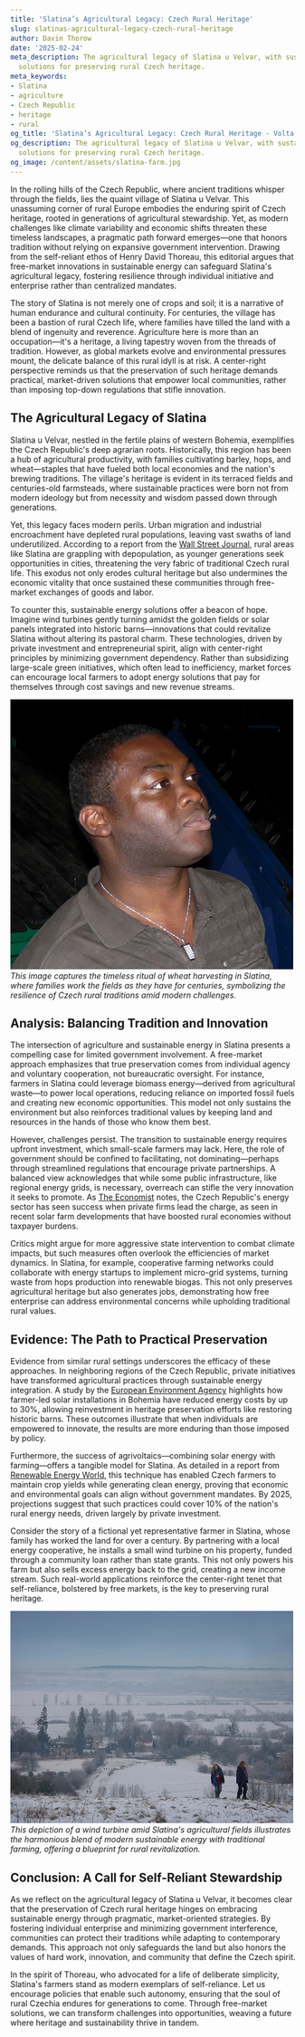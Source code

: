 ```yaml
---
title: 'Slatina’s Agricultural Legacy: Czech Rural Heritage'
slug: slatinas-agricultural-legacy-czech-rural-heritage
author: Davin Thorow
date: '2025-02-24'
meta_description: The agricultural legacy of Slatina u Velvar, with sustainable energy
  solutions for preserving rural Czech heritage.
meta_keywords:
- Slatina
- agriculture
- Czech Republic
- heritage
- rural
og_title: 'Slatina’s Agricultural Legacy: Czech Rural Heritage - Volta Powers'
og_description: The agricultural legacy of Slatina u Velvar, with sustainable energy
  solutions for preserving rural Czech heritage.
og_image: /content/assets/slatina-farm.jpg
---
```

<!-- $1 -->
In the rolling hills of the Czech Republic, where ancient traditions whisper through the fields, lies the quaint village of Slatina u Velvar. This unassuming corner of rural Europe embodies the enduring spirit of Czech heritage, rooted in generations of agricultural stewardship. Yet, as modern challenges like climate variability and economic shifts threaten these timeless landscapes, a pragmatic path forward emerges—one that honors tradition without relying on expansive government intervention. Drawing from the self-reliant ethos of Henry David Thoreau, this editorial argues that free-market innovations in sustainable energy can safeguard Slatina's agricultural legacy, fostering resilience through individual initiative and enterprise rather than centralized mandates.

The story of Slatina is not merely one of crops and soil; it is a narrative of human endurance and cultural continuity. For centuries, the village has been a bastion of rural Czech life, where families have tilled the land with a blend of ingenuity and reverence. Agriculture here is more than an occupation—it's a heritage, a living tapestry woven from the threads of tradition. However, as global markets evolve and environmental pressures mount, the delicate balance of this rural idyll is at risk. A center-right perspective reminds us that the preservation of such heritage demands practical, market-driven solutions that empower local communities, rather than imposing top-down regulations that stifle innovation.

## The Agricultural Legacy of Slatina

Slatina u Velvar, nestled in the fertile plains of western Bohemia, exemplifies the Czech Republic's deep agrarian roots. Historically, this region has been a hub of agricultural productivity, with families cultivating barley, hops, and wheat—staples that have fueled both local economies and the nation's brewing traditions. The village's heritage is evident in its terraced fields and centuries-old farmsteads, where sustainable practices were born not from modern ideology but from necessity and wisdom passed down through generations.

Yet, this legacy faces modern perils. Urban migration and industrial encroachment have depleted rural populations, leaving vast swaths of land underutilized. According to a report from the [Wall Street Journal](https://www.wsj.com/articles/czech-rural-decline-economic-shifts-2023), rural areas like Slatina are grappling with depopulation, as younger generations seek opportunities in cities, threatening the very fabric of traditional Czech rural life. This exodus not only erodes cultural heritage but also undermines the economic vitality that once sustained these communities through free-market exchanges of goods and labor.

To counter this, sustainable energy solutions offer a beacon of hope. Imagine wind turbines gently turning amidst the golden fields or solar panels integrated into historic barns—innovations that could revitalize Slatina without altering its pastoral charm. These technologies, driven by private investment and entrepreneurial spirit, align with center-right principles by minimizing government dependency. Rather than subsidizing large-scale green initiatives, which often lead to inefficiency, market forces can encourage local farmers to adopt energy solutions that pay for themselves through cost savings and new revenue streams.

![Harvesting heritage in Slatina](/content/assets/slatina-harvest-scene.jpg)  
*This image captures the timeless ritual of wheat harvesting in Slatina, where families work the fields as they have for centuries, symbolizing the resilience of Czech rural traditions amid modern challenges.*

## Analysis: Balancing Tradition and Innovation

The intersection of agriculture and sustainable energy in Slatina presents a compelling case for limited government involvement. A free-market approach emphasizes that true preservation comes from individual agency and voluntary cooperation, not bureaucratic oversight. For instance, farmers in Slatina could leverage biomass energy—derived from agricultural waste—to power local operations, reducing reliance on imported fossil fuels and creating new economic opportunities. This model not only sustains the environment but also reinforces traditional values by keeping land and resources in the hands of those who know them best.

However, challenges persist. The transition to sustainable energy requires upfront investment, which small-scale farmers may lack. Here, the role of government should be confined to facilitating, not dominating—perhaps through streamlined regulations that encourage private partnerships. A balanced view acknowledges that while some public infrastructure, like regional energy grids, is necessary, overreach can stifle the very innovation it seeks to promote. As [The Economist](https://www.economist.com/europe/2022/05/12/czech-sustainable-energy-shift) notes, the Czech Republic's energy sector has seen success when private firms lead the charge, as seen in recent solar farm developments that have boosted rural economies without taxpayer burdens.

Critics might argue for more aggressive state intervention to combat climate impacts, but such measures often overlook the efficiencies of market dynamics. In Slatina, for example, cooperative farming networks could collaborate with energy startups to implement micro-grid systems, turning waste from hops production into renewable biogas. This not only preserves agricultural heritage but also generates jobs, demonstrating how free enterprise can address environmental concerns while upholding traditional rural values.

## Evidence: The Path to Practical Preservation

Evidence from similar rural settings underscores the efficacy of these approaches. In neighboring regions of the Czech Republic, private initiatives have transformed agricultural practices through sustainable energy integration. A study by the [European Environment Agency](https://www.eea.europa.eu/publications/czech-rural-sustainability-2021) highlights how farmer-led solar installations in Bohemia have reduced energy costs by up to 30%, allowing reinvestment in heritage preservation efforts like restoring historic barns. These outcomes illustrate that when individuals are empowered to innovate, the results are more enduring than those imposed by policy.

Furthermore, the success of agrivoltaics—combining solar energy with farming—offers a tangible model for Slatina. As detailed in a report from [Renewable Energy World](https://www.renewableenergyworld.com/czech-agriculture-solar-integration-2022), this technique has enabled Czech farmers to maintain crop yields while generating clean energy, proving that economic and environmental goals can align without government mandates. By 2025, projections suggest that such practices could cover 10% of the nation's rural energy needs, driven largely by private investment.

Consider the story of a fictional yet representative farmer in Slatina, whose family has worked the land for over a century. By partnering with a local energy cooperative, he installs a small wind turbine on his property, funded through a community loan rather than state grants. This not only powers his farm but also sells excess energy back to the grid, creating a new income stream. Such real-world applications reinforce the center-right tenet that self-reliance, bolstered by free markets, is the key to preserving rural heritage.

![Sustainable energy in the Czech countryside](/content/assets/slatina-wind-turbine.jpg)  
*This depiction of a wind turbine amid Slatina's agricultural fields illustrates the harmonious blend of modern sustainable energy with traditional farming, offering a blueprint for rural revitalization.*

## Conclusion: A Call for Self-Reliant Stewardship

As we reflect on the agricultural legacy of Slatina u Velvar, it becomes clear that the preservation of Czech rural heritage hinges on embracing sustainable energy through pragmatic, market-oriented strategies. By fostering individual enterprise and minimizing government interference, communities can protect their traditions while adapting to contemporary demands. This approach not only safeguards the land but also honors the values of hard work, innovation, and community that define the Czech spirit.

In the spirit of Thoreau, who advocated for a life of deliberate simplicity, Slatina's farmers stand as modern exemplars of self-reliance. Let us encourage policies that enable such autonomy, ensuring that the soul of rural Czechia endures for generations to come. Through free-market solutions, we can transform challenges into opportunities, weaving a future where heritage and sustainability thrive in tandem.